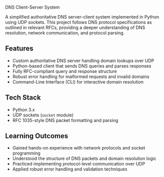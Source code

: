 DNS Client-Server System

A simplified authoritative DNS server-client system implemented in Python using UDP sockets. This project follows DNS protocol specifications as outlined in relevant RFCs, providing a deeper understanding of DNS resolution, network communication, and protocol parsing.

## Features

- Custom authoritative DNS server handling domain lookups over UDP
- Python-based client that sends DNS queries and parses responses
- Fully RFC-compliant query and response structure
- Robust error handling for malformed requests and invalid domains
- Command-Line Interface (CLI) for interactive domain resolution

## Tech Stack

- Python 3.x
- UDP sockets (`socket` module)
- RFC 1035-style DNS packet formatting and parsing

## Learning Outcomes

- Gained hands-on experience with network protocols and socket programming
- Understood the structure of DNS packets and domain resolution logic
- Practiced implementing protocol-level communication over UDP
- Applied robust error handling and validation techniques

